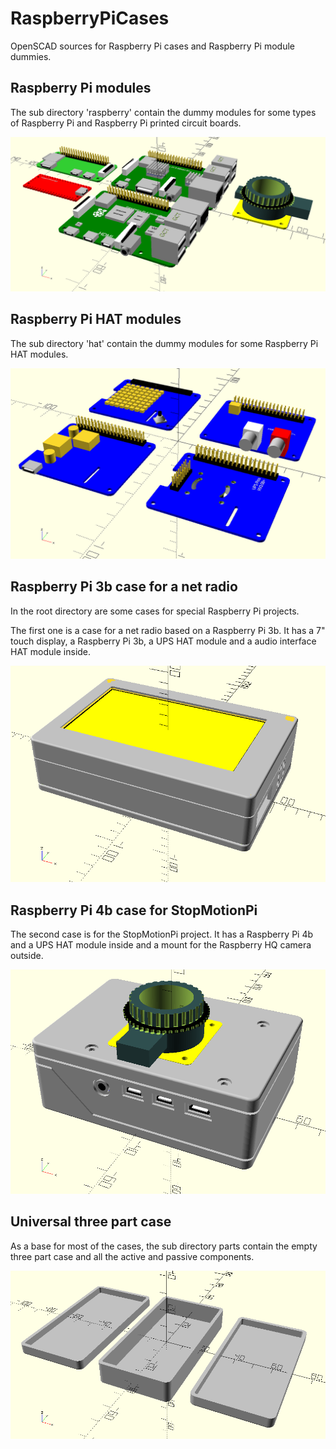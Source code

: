 # RaspberryPiCases
OpenSCAD sources for Raspberry Pi cases and Raspberry Pi module dummies.

## Raspberry Pi modules
The sub directory 'raspberry' contain the dummy modules for some types of Raspberry Pi and Raspberry Pi printed circuit boards.

![Raspberry Pi modules](image/PiImage.png)

## Raspberry Pi HAT modules
The sub directory 'hat' contain the dummy modules for some Raspberry Pi HAT modules.

![Raspberry Pi HAT modules](image/PiHatImage.png)

## Raspberry Pi 3b case for a net radio
In the root directory are some cases for special Raspberry Pi projects.

The first one is a case for a net radio based on a Raspberry Pi 3b. It has a 7" touch display, a Raspberry Pi 3b, a UPS HAT module and a audio interface HAT module inside.

![Alt-Text](image/Case7_V3.png)

## Raspberry Pi 4b case for StopMotionPi
The second case is for the StopMotionPi project. It has a Raspberry Pi 4b and a UPS HAT module inside and a mount for the Raspberry HQ camera outside.

![StopMotionPi](image/StopMotionPi.png)

## Universal three part case
As a base for most of the cases, the sub directory parts contain the empty three part case and all the active and passive components.

![Universal case](image/Case3Parts.png)
